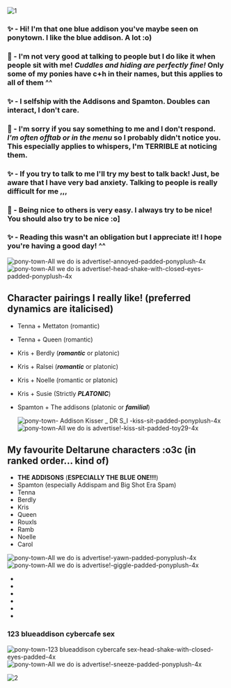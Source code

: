 
![1](https://github.com/user-attachments/assets/e4cf060c-e180-40d7-963c-e54bc4551458)

### ✨ - **Hi! I'm that one blue addison you've maybe seen on ponytown.** I like the blue addison. **A lot :o)** 
### 🌟 - I'm not very good at talking to people but I do like it when people sit with me! *Cuddles and hiding are perfectly fine!* Only some of my ponies have c+h in their names, but this applies to all of them ^^ 
### ✨ - I selfship with the Addisons and Spamton. Doubles can interact, I don't care. 
### 🌟 - **I'm sorry if you say something to me and I don't respond. *I'm often offtab or in the menu* so I probably didn't notice you.** This especially applies to whispers, I'm TERRIBLE at noticing them. 
### ✨ - If you try to talk to me I'll try my best to talk back! Just, be aware that I have very bad anxiety. Talking to people is really difficult for me ,,, 
### 🌟 - Being nice to others is very easy. I always try to be nice! You should also try to be nice :o] 
### ✨ - Reading this wasn't an obligation but I appreciate it! I hope you're having a good day! ^^ 

![pony-town-_All we do is advertise!_-annoyed-padded-ponyplush-4x](https://github.com/user-attachments/assets/190fd820-40ae-4fb5-9038-c8a7ca4ca67d)
![pony-town-_All we do is advertise!_-head-shake-with-closed-eyes-padded-ponyplush-4x](https://github.com/user-attachments/assets/d80d424c-fb3c-48da-ae30-d89c5e1b9e75)


## Character pairings I really like! (preferred dynamics are italicised)
- Tenna + Mettaton (romantic)
- Tenna + Queen (romantic)
- Kris + Berdly (***romantic*** or platonic)
- Kris + Ralsei (***romantic*** or platonic)
- Kris + Noelle (romantic or platonic)
- Kris + Susie (Strictly ***PLATONIC***)
- Spamton + The addisons (platonic or ***familial***)

  ![pony-town-  Addison Kisser _ DR S_I  -kiss-sit-padded-ponyplush-4x](https://github.com/user-attachments/assets/9ace1c96-6c1d-4fdc-9e3c-f9e15f1f62a4)
![pony-town-_All we do is advertise!_-kiss-sit-padded-toy29-4x](https://github.com/user-attachments/assets/7bb53b02-b136-4d49-b45e-3558ec315732)


## My favourite Deltarune characters :o3c (in ranked order... kind of)
- **THE ADDISONS** (**ESPECIALLY THE BLUE ONE!!!**)
- Spamton (especially Addispam and Big Shot Era Spam)
- Tenna
- Berdly
- Kris
- Queen
- Rouxls
- Ramb
- Noelle
- Carol


![pony-town-_All we do is advertise!_-yawn-padded-ponyplush-4x](https://github.com/user-attachments/assets/5e0f3237-8308-4bd7-8c00-a37806852b28)
![pony-town-_All we do is advertise!_-giggle-padded-ponyplush-4x](https://github.com/user-attachments/assets/d5ddfe73-aa62-41e9-9104-2c79015af8bb)

-
-
-
-
-
-

### 123 blueaddison cybercafe sex


![pony-town-123 blueaddison cybercafe sex-head-shake-with-closed-eyes-padded-4x](https://github.com/user-attachments/assets/508c5bab-e185-4279-af4e-038a147b6de1)
![pony-town-_All we do is advertise!_-sneeze-padded-ponyplush-4x](https://github.com/user-attachments/assets/b2119440-fd20-41a4-9513-7857cbf47ddd)


![2](https://github.com/user-attachments/assets/8557eece-1810-4251-8441-62dae32fe375)
